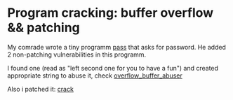 # Program cracking: buffer overflow && patching

My comrade wrote a tiny programm [pass](pass) that asks for password. He added 2 non-patching vulnerabilities in this programm.

I found one (read as "left second one for you to have a fun") and created appropriate string to abuse it, check [overflow_buffer_abuser](print_ascii.cpp)

Also i patched it: [crack](crack.cpp)

